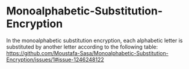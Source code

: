 # Monoalphabetic-Substitution-Encryption
In the monoalphabetic substitution encryption, each alphabetic letter is substituted by another letter according to the following table:
https://github.com/Moustafa-Sasa/Monoalphabetic-Substitution-Encryption/issues/1#issue-1246248122
